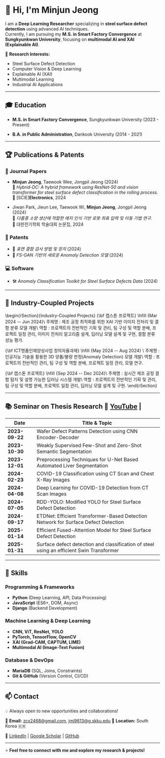 # 👋 Hi, I'm Minjun Jeong  

I am a **Deep Learning Researcher** specializing in **steel surface defect detection** using advanced AI techniques.  
Currently, I am pursuing my **M.S. in Smart Factory Convergence** at **Sungkyunkwan University**, focusing on **multimodal AI and XAI (Explainable AI)**.  

🔬 **Research Interests:**  
- Steel Surface Defect Detection  
- Computer Vision & Deep Learning  
- Explainable AI (XAI)  
- Multimodal Learning  
- Industrial AI Applications  

---

## 🎓 Education  
- **M.S. in Smart Factory Convergence**, Sungkyunkwan University (2023 - Present)  

- **B.A. in Public Administration**, Dankook University (2014 - 2021)  

---

## 🏆 Publications & Patents  

### 📄 **Journal Papers**  
- **Minjun Jeong**, Taewook Wee, Jongpil Jeong (2024)  
  📌 *Hybrid-DC: A hybrid framework using ResNet-50 and vision transformer for steel surface defect classification in the rolling process.*  
  📕 [SCIE]**Electronics**, 2024  

- Jiwan Park, Jieun Lee, Taewook Wi, **Minjun Jeong**, Jongpil Jeong (2024)  
  📌 *다품종 소량 생산에 적합한 에지 인식 기반 로봇 좌표 입력 및 이동 기법 연구.*  
  📕 대한전기학회 학술대회 논문집, 2024  

### 🏅 **Patents**  
- 📜 *표면 결함 검사 방법 및 장치* (2024)  
- 📜 *FS-GAN 기반의 새로운 Anomaly Detection 모델* (2024)  

### 💻 **Software**  
- 🛠 *Anomaly Classification Toolkit for Steel Surface Defects Data* (2024)  

---

## 🧪 Industry-Coupled Projects  

\begin{rSection}{Industry-Coupled Projects}
{\bf 캡스톤 프로젝트} \hfill {Mar 2024 -- Jun 2024}\\
주제명 : 제조 공정 최적화를 위한 XAI 기반 이미지 전처리 및 결함 분류 모델 개발\\
역할 : 프로젝트의 전반적인 기획 및 관리, 팀 구성 및 역할 분배, 프로젝트 일정 관리, 이미지 전처리 알고리즘 설계, 딥러닝 모델 설계 및 구현, 결함 분류 성능 평가.

{\bf ICT명품인재양성사업 창의자율과제} \hfill {May 2024 -- Aug 2024} \\
주제명 : 인공지능 기술을 활용한 3D 양품/불량 판정(Anomaly Detection) 모델 개발\\
역할 : 프로젝트의 전반적인 관리, 팀 구성 및 역할 분배, 프로젝트 일정 관리, 모델 연구.

{\bf 캡스톤 프로젝트} \hfill {Sep 2024 -- Dec 2024}\\
주제명 : 실시간 제조 공정 결함 탐지 및 설명 가능한 딥러닝 시스템 개발\\
역할 : 프로젝트의 전반적인 기획 및 관리, 팀 구성 및 역할 분배, 프로젝트 일정 관리, 딥러닝 모델 설계 및 구현.
\end{rSection}

---
## 📚 Seminar on Thesis Research  🔗 [YouTube](https://youtube.com/@smartfactoryskku?si=0DLrMIdHd2gNmFqz) |

| Date        | Title & Topic |
|------------|--------------|
| **2023-09-22** | Wafer Defect Patterns Detection using CNN Encoder-Decoder |
| **2023-10-30** | Weakly Supervised Few-Shot and Zero-Shot Semantic Segmentation |
| **2023-12-01** | Preprocessing Techniques for U-Net Based Automated Liver Segmentation |
| **2024-02-23** | COVID-19 Classification using CT Scan and Chest X-Ray Images |
| **2024-04-08** | Deep Learning for COVID-19 Detection from CT Scan Images |
| **2024-07-05** | RDD-YOLO: Modified YOLO for Steel Surface Defect Detection |
| **2024-09-17** | ETDNet: Efficient Transformer-Based Detection Network for Surface Defect Detection |
| **2025-01-14** | Efficient Fused-Attention Model for Steel Surface Defect Detection |
| **2025-01-31** | Surface defect detection and classification of steel using an efficient Swin Transformer |

---

## 🔧 Skills  

### **Programming & Frameworks**  
- **Python** (Deep Learning, API, Data Processing)  
- **JavaScript** (ES6+, DOM, Async)  
- **Django** (Backend Development)  

### **Machine Learning & Deep Learning**  
- **CNN, ViT, ResNet, YOLO**  
- **PyTorch, TensorFlow, OpenCV**  
- **XAI (Grad-CAM, CAPTUM, LIME)**  
- **Multimodal AI (Image-Text Fusion)**  

### **Database & DevOps**  
- **MariaDB** (SQL, Joins, Constraints)  
- **Git & GitHub** (Version Control, CI/CD)  

---

## 📫 Contact  

💡 Always open to new opportunities and collaborations!  

📧 **Email:** zcx2468@gmail.com, jmj9613@g.skku.edu 
📍 **Location:** South Korea 🇰🇷  

📌 [LinkedIn](www.linkedin.com/in/jmj9613) | [Google Scholar](https://scholar.google.co.kr/citations?user=JQwgrywAAAAJ&hl=ko) | [GitHub](https://github.com/minjun9613/minjun9613.git)  

---

⭐ **Feel free to connect with me and explore my research & projects!**  
